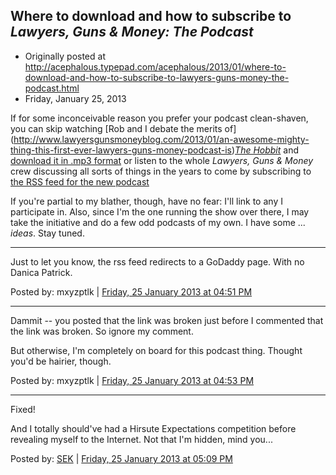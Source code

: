 ## Where to download and how to subscribe to *Lawyers, Guns & Money: The Podcast*

 * Originally posted at http://acephalous.typepad.com/acephalous/2013/01/where-to-download-and-how-to-subscribe-to-lawyers-guns-money-the-podcast.html
 * Friday, January 25, 2013

If for some inconceivable reason you prefer your podcast clean-shaven, you can skip watching [Rob and I debate the merits of] (http://www.lawyersgunsmoneyblog.com/2013/01/an-awesome-mighty-thing-this-first-ever-lawyers-guns-money-podcast-is)_[The Hobbit](http://www.lawyersgunsmoneyblog.com/2013/01/an-awesome-mighty-thing-this-first-ever-lawyers-guns-money-podcast-is)_ and [download it in .mp3 format](http://lawyersgunsmoneyblog.com/podcast/podcast01-farley-sek-hobbit.mp3) or listen to the whole _Lawyers, Guns & Money_ crew discussing all sorts of things in the years to come by subscribing to [the RSS feed for the new podcast](http://www.lawyersgunsmoneyblog.com/category/podcast/feed) 

If you're partial to my blather, though, have no fear: I'll link to any I participate in. Also, since I'm the one running the show over there, I may take the initiative and do a few odd podcasts of my own. I have some ... _ideas_. Stay tuned.

* * *

Just to let you know, the rss feed redirects to a GoDaddy page. With no Danica Patrick.

Posted by: mxyzptlk | [Friday, 25 January 2013 at 04:51 PM](http://acephalous.typepad.com/acephalous/2013/01/where-to-download-and-how-to-subscribe-to-lawyers-guns-money-the-podcast.html?cid=6a00d8341c2df453ef017d4072807a970c#comment-6a00d8341c2df453ef017d4072807a970c) 

* * *

Dammit -- you posted that the link was broken just before I commented that the link was broken. So ignore my comment.

But otherwise, I'm completely on board for this podcast thing. Thought you'd be hairier, though.

Posted by: mxyzptlk | [Friday, 25 January 2013 at 04:53 PM](http://acephalous.typepad.com/acephalous/2013/01/where-to-download-and-how-to-subscribe-to-lawyers-guns-money-the-podcast.html?cid=6a00d8341c2df453ef017ee7e6bdc6970d#comment-6a00d8341c2df453ef017ee7e6bdc6970d)

* * *

Fixed! 

And I totally should've had a Hirsute Expectations competition before revealing myself to the Internet. Not that I'm hidden, mind you...

Posted by: [SEK](http://acephalous.typepad.com/) | [Friday, 25 January 2013 at 05:09 PM](http://acephalous.typepad.com/acephalous/2013/01/where-to-download-and-how-to-subscribe-to-lawyers-guns-money-the-podcast.html?cid=6a00d8341c2df453ef017d4072994d970c#comment-6a00d8341c2df453ef017d4072994d970c)


